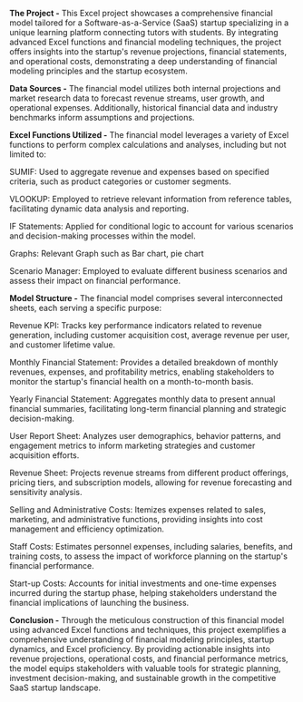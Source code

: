 **The Project -** This Excel project showcases a comprehensive financial model tailored for a Software-as-a-Service (SaaS) startup specializing in a unique learning platform connecting tutors with students. By integrating advanced Excel functions and financial modeling techniques, the project offers insights into the startup's revenue projections, financial statements, and operational costs, demonstrating a deep understanding of financial modeling principles and the startup ecosystem.

**Data Sources -** The financial model utilizes both internal projections and market research data to forecast revenue streams, user growth, and operational expenses. Additionally, historical financial data and industry benchmarks inform assumptions and projections.

**Excel Functions Utilized -** The financial model leverages a variety of Excel functions to perform complex calculations and analyses, including but not limited to:

SUMIF: Used to aggregate revenue and expenses based on specified criteria, such as product categories or customer segments.

VLOOKUP: Employed to retrieve relevant information from reference tables, facilitating dynamic data analysis and reporting.

IF Statements: Applied for conditional logic to account for various scenarios and decision-making processes within the model.

Graphs: Relevant Graph such as Bar chart, pie chart

Scenario Manager: Employed to evaluate different business scenarios and assess their impact on financial performance.

**Model Structure -** The financial model comprises several interconnected sheets, each serving a specific purpose:

Revenue KPI: Tracks key performance indicators related to revenue generation, including customer acquisition cost, average revenue per user, and customer lifetime value.

Monthly Financial Statement: Provides a detailed breakdown of monthly revenues, expenses, and profitability metrics, enabling stakeholders to monitor the startup's financial health on a month-to-month basis.

Yearly Financial Statement: Aggregates monthly data to present annual financial summaries, facilitating long-term financial planning and strategic decision-making.

User Report Sheet: Analyzes user demographics, behavior patterns, and engagement metrics to inform marketing strategies and customer acquisition efforts.

Revenue Sheet: Projects revenue streams from different product offerings, pricing tiers, and subscription models, allowing for revenue forecasting and sensitivity analysis.

Selling and Administrative Costs: Itemizes expenses related to sales, marketing, and administrative functions, providing insights into cost management and efficiency optimization.

Staff Costs: Estimates personnel expenses, including salaries, benefits, and training costs, to assess the impact of workforce planning on the startup's financial performance.

Start-up Costs: Accounts for initial investments and one-time expenses incurred during the startup phase, helping stakeholders understand the financial implications of launching the business.

**Conclusion -** Through the meticulous construction of this financial model using advanced Excel functions and techniques, this project exemplifies a comprehensive understanding of financial modeling principles, startup dynamics, and Excel proficiency. By providing actionable insights into revenue projections, operational costs, and financial performance metrics, the model equips stakeholders with valuable tools for strategic planning, investment decision-making, and sustainable growth in the competitive SaaS startup landscape.
